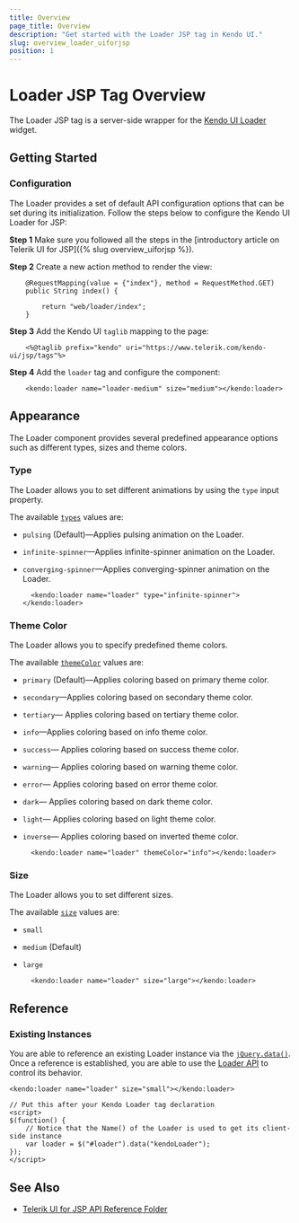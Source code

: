 ```yaml
---
title: Overview
page_title: Overview 
description: "Get started with the Loader JSP tag in Kendo UI."
slug: overview_loader_uiforjsp
position: 1
---
```


# Loader JSP Tag Overview

The Loader JSP tag is a server-side wrapper for the [Kendo UI Loader](/api/javascript/ui/loader) widget.

## Getting Started

### Configuration

The Loader provides a set of default API configuration options that can be set during its initialization. Follow the steps below to configure the Kendo UI Loader for JSP:

**Step 1** Make sure you followed all the steps in the [introductory article on Telerik UI for JSP]({% slug overview_uiforjsp %}).

**Step 2** Create a new action method to render the view:

        @RequestMapping(value = {"index"}, method = RequestMethod.GET)
        public String index() {

            return "web/loader/index";
        }

**Step 3** Add the Kendo UI `taglib` mapping to the page:

        <%@taglib prefix="kendo" uri="https://www.telerik.com/kendo-ui/jsp/tags"%>

**Step 4** Add the `loader` tag and configure the component:

        <kendo:loader name="loader-medium" size="medium"></kendo:loader>

## Appearance

The Loader component provides several predefined appearance options such as different types, sizes and theme colors.

### Type

The Loader allows you to set different animations by using the `type` input property.

The available [`types`](/api/javascript/ui/loader/configuration/type) values are:
* `pulsing` (Default)&mdash;Applies pulsing animation on the Loader.
* `infinite-spinner`&mdash;Applies infinite-spinner animation on the Loader.
* `converging-spinner`&mdash;Applies converging-spinner animation on the Loader.

        <kendo:loader name="loader" type="infinite-spinner"></kendo:loader>

### Theme Color

The Loader allows you to specify predefined theme colors.

The available [`themeColor`](/api/javascript/ui/loader/configuration/themecolor) values are:

* `primary` (Default)&mdash;Applies coloring based on primary theme color.
* `secondary`&mdash;Applies coloring based on secondary theme color.
* `tertiary`&mdash; Applies coloring based on tertiary theme color.
* `info`&mdash;Applies coloring based on info theme color.
* `success`&mdash; Applies coloring based on success theme color.
* `warning`&mdash; Applies coloring based on warning theme color.
* `error`&mdash; Applies coloring based on error theme color.
* `dark`&mdash; Applies coloring based on dark theme color.
* `light`&mdash; Applies coloring based on light theme color.
* `inverse`&mdash; Applies coloring based on inverted theme color.

        <kendo:loader name="loader" themeColor="info"></kendo:loader>

### Size

The Loader allows you to set different sizes.

The available [`size`](/api/javascript/ui/loader/configuration/size) values are:

* `small`
* `medium` (Default)
* `large`

        <kendo:loader name="loader" size="large"></kendo:loader>

## Reference

### Existing Instances

You are able to reference an existing Loader instance via the [`jQuery.data()`](https://api.jquery.com/jQuery.data/). Once a reference is established, you are able to use the [Loader API](/api/javascript/ui/loader#methods) to control its behavior.

    <kendo:loader name="loader" size="small"></kendo:loader>
    
    // Put this after your Kendo Loader tag declaration
    <script>
    $(function() {
        // Notice that the Name() of the Loader is used to get its client-side instance
        var loader = $("#loader").data("kendoLoader");
    });
    </script>

## See Also

* [Telerik UI for JSP API Reference Folder](/api/jsp/loader)

